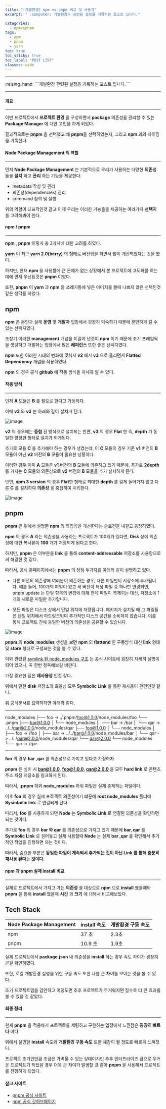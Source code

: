 ```yaml
---
title: "[개발환경] npm vs pnpm 비교 및 사용기"
excerpt: " :computer: 개발환경과 관련된 설정을 기록하는 포스트 입니다."

categories:
  - npmvspnpm
tags:
  - npm
  - pnpm
  - yarn
toc: true
toc_sticky: true
toc_label: "POST LIST"
classes: wide
---
```


<hr>
:raising_hand:  ```개발환경 관련된 설정을 기록하는 포스트 입니다.```
<hr>

#### 개요
---

이번 프로젝트에서 **프로젝트 환경** 을 구성하면서 **package** 의존성을 관리할 수 있는 **Package Manager** 에 대한 고민을 하게 되었다.

결과적으로는 **pnpm** 을 선택했고 왜 **pnpm**을 선택하였는지, 그리고 **npm** 과의 차이점을 기록한다.

#### Node Package Management 의 역할
---

먼저 **Node Package Management** 는 기본적으로 우리가 사용하는 다양한 **의존성** 들을 **설치** 하고 **관리** 하는 기능을 제공한다.

- metadata 작성 및 관리
- 의존성(dependencies) 관리
- command 정의 및 실행

위의 역할이 대표적인것 같고 이제 우리는 이러한 기능들을 제공하는 여러가지 **선택지** 를 고려해봐야 한다.

#### npm / pnpm
---

**npm** , **pnpm** 이렇게 총 3가지에 대한 고려를 하였다.

**yarn** 이 최근 **yarn 2.0(berry)** 의 형태로 버전업을 하면서 많이 개선되었다는 것을 봤다.

하지만, 현재 **npm** 을 사용함에 큰 문제가 없는 상황에서 본 프로젝트에 고도화를 하는데에 먼저 우선된것은 **pnpm** 이었다.

또한, **pnpm** 이 **yarn** 과 **npm** 을 쓰레기통에 넣은 이미지를 볼때 나쁘지 않은 선택인것 같은 생각을 하였다.

## npm


**npm** 은 본인과 실제 **운영** 및 **개발자** 입장에서 굉장히 익숙하기 때문에 문안하게 갈 수 있는 선택지였다.

초창기 이러한 **management** 개념을 이끌어 낸것이 **npm** 이기 때문에 초기 프레임웍을 셋팅하고 개발하는 입장에서 많은 **레퍼런스** 또한 좋은 선택지였다.

**npm** 또한 이러한 시대의 변화에 맞춰서 **v2** 에서 **v3** 으로 올리면서 **Flatted Dependency** 개념을 적용하였다.

 **npm** 의 경우 공식 **github** 에 작동 방식을 자세히 알 수 있다.

#### 작동 방식
---

먼저 **A** 모듈은 **B** 를 필요로 한다고 가정하자.

이때 **v2** 와 **v3** 는 아래와 같이 설치가 된다.

![image](https://user-images.githubusercontent.com/56063287/188060712-04c63381-007e-4a6f-a4ed-40fbe60fdee6.png)


**v2** 의 경우에는 **중첩** 된 방식으로 설치되는 반면, **v3** 의 경우 **Flat** 한 즉, **depth** 가 동일한 평평한 형태로 설치가 되게된다.

추가로 모듈 **C** 를 추가해야 하는 경우가 생겼는데, 이 **C** 모듈의 경우 기존 **v1** 버전의 **B** 모듈이 아닌 **v2** 버전의 **B** 모듈이 필요한 상황이다.

이러한 경우 이미 **A** 모듈은 **v1** 버전의 **B** 모듈에 의존하고 있기 때문에, 추가로 **2depth** 를 가지는 **C** 모듈의 의존성으로 **v2** 버전의 **B** 모듈을 추가 설치하게 된다.

반면, **npm 3 version** 의 경우 **Flat**한 형태로 최대한 **depth** 를 깊게 들어가지 않고 다른 **C** 를 설치하여 **의존성** 을 중첩하여 처리한다.

![image](https://user-images.githubusercontent.com/56063287/188061403-c58c2189-aa96-4a6c-b8c8-58da26e4ee2e.png)

## pnpm

**pnpm** 은 위에서 설명한 **npm** 의 복잡성을 개선한다는 슬로건을 내걸고 등장하였다.

**npm** 의 경우 **A** 라는 의존성을 사용하는 프로젝트가 100개가 있다면, **Disk** 상에 의존성에 대한 복사본이 **100** 개가 저장되게 된다고 한다.

하지만, **pnpm** 은 이부분을 **link** 를 통해 **content-addressable** 저장소를 사용함으로써 해결한 것 같다.

따라서, 공식 홈페이지에서는 **pnpm** 의 장점 두가지를 아래와 같이 설명하고 있다.

- 다른 버전의 의존성에 여러분이 의존하는 경우, 다른 파일만이 저장소에 추가됩니다. 예를 들어, 100개의 파일이 있고 새 버전이 해당 파일 중 하나만 변경되면, pnpm update 는 단일 항목의 변경에 대해 전체 파일이 복제되는 대신, 저장소에 1개의 새로운 파일만 추가합니다.

- 모든 파일은 디스크 상에서 단일 위치에 저장됩니다. 패키지가 설치될 때 그 파일들은 단일 위치에서 하드링크되며 추가적인 디스크 공간을 소비하지 않습니다. 이를 통해 프로젝트 간에 동일한 버전의 의존성을 공유할 수 있습니다.

![image](https://user-images.githubusercontent.com/56063287/188062534-175eee27-9306-48f8-8896-557a9e04a5bd.png)

**pnpm** 의 **node_modules** 생성을 보면 **npm** 의 **flattend** 한 구동방식 대신 **link** 형태 및 **store** 형태로 구성되는 것을 볼 수 있다.

이와 관련된 [symlink 된 node_modules 구조](https://pnpm.io/ko/symlinked-node-modules-structure) 는 공식 사이트에 굉장히 자세히 설명이 되어 있으니, 꼭 한번 정독해보길 바란다.

가장 중요한 점은 **재사용성** 인것 같다.

위에서 말한 **disk** 저장소의 효율성 모두 **Symbolic Link** 를 통한 재사용이 관건인것 같다.

위 공식문서를 요약하자면 아래와 같다.

******
node_modules
├── foo -> ./.pnpm/foo@1.0.0/node_modules/foo
└── .pnpm
    ├── bar@1.0.0
    │   └── node_modules
    │       ├── bar -> <store>/bar
    │       └── qar -> ../../qar@2.0.0/node_modules/qar
    ├── foo@1.0.0
    │   └── node_modules
    │       ├── foo -> <store>/foo
    │       ├── bar -> ../../bar@1.0.0/node_modules/bar
    │       └── qar -> ../../qar@2.0.0/node_modules/qar
    └── qar@2.0.0
        └── node_modules
            └── qar -> <store>/qar
******
**foo** 의 경우 **bar** ,**qar** 를 의존성으로 가지고 있다고 가정하자

**pnpm** 은 설치 시 **bar@1.0.0**, **foo@1.0.0**, **qar@2.0.0** 을 모두 **hard link** 로 콘텐츠 주소 지정 저장소를 링크하게 된다.

따라서, **.pnpm** 하위 **node_modules** 하위 파일은 실제 존재하는 파일이다.

이후 **foo** 의 경우 실제 프로젝트 의존성이기 떄문에 **root node_modules** 폴더에 **Sysmbolic link** 로 연결되게 된다.

따라서, **foo** 를 사용하게 되면 **Node** 는 **Symbolic Link** 로 연결된 의존성을 확인하면 되는 것이다.

추가로 **foo** 의 경우 **bar 와 qar** 를 의존성으로 가지고 있기 때문에 **bar, qar** 를 **Symbolic Link** 로 걸어놓고 실제 사용할때 **Node** 는 실제 **bar ,qar** 를 확인해서 추가적인 작업을 진행하면 되는 것이다.

따라서, 중요한 부분은 **동일한 파일이 계속되서 추가되는 것이 아닌 Link 를 통해 충분히 재사용 된다는 것이다.**

#### npm 과 pnpm 실제 install 비교
---

실제로 프로젝트에서 가지고 가는 **의존성** 을 대상으로 **npm** 으로 **install** 했을때와 **pnpm** 을 통해 **install** 했을때 **시간** 과 **크기** 에 대해서 비교해보았다.

## Tech Stack

|Node Package Management|install 속도|개발환경 구동 속도|
|------------------------|-----------|---|
|npm                     |   37 초 | 2.3초|
|pnpm                     |10.9 초     | 1.9초|

실제 프로젝트에서 **package.json** 내 의존성을 **install** 하는 경우 속도 차이가 굉장히 큰걸 확인하였다.

또한, 로컬 개발환경 실행을 위한 구동 속도 또한 나름 큰 차이를 보이는 것을 볼 수 있다.

초기 프로젝트임을 감안하고 이정도면 추후 프로젝트가 무거워지면 질수록 더 큰 효과를 볼 수 있을 것 같았다.

#### 최종 정리
---

현재 **pnpm** 을 적용해서 프로젝트를 세팅하고 구현하는 입장에서 느낀점은 **굉장히 빠르다** 이다.

위에서 설명한 **install** 속도와 **개발환경 구동 속도** 또한 체감이 될 정도로 빠르게 느껴졌다.

프로젝트 초기인만큼 조금은 가벼울 수 있는 상태이지만 추후 엔터프라이즈 급으로 무거운 프로젝트가 되었을 경우 더욱 큰 차이가 발생할 것 같아 **pnpm** 을 사용해서 프로젝트를 진행하게 되었다.

#### 참고 사이트

- [pnpm 공식 사이트](https://pnpm.io/ko/motivation)
- [npm 공식 깃허브페이지](https://npm.github.io/how-npm-works-docs/npm3/how-npm3-works.html)



